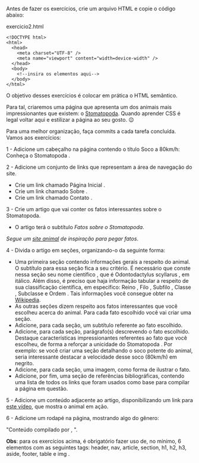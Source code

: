 Antes de fazer os exercícios, crie um arquivo HTML e copie o código abaixo:

exercicio2.html
```
<!DOCTYPE html>
<html>
  <head>
    <meta charset="UTF-8" />
    <meta name="viewport" content="width=device-width" />
  </head>
  <body>
    <!--insira os elementos aqui-->
  </body>
</html>
````

O objetivo desses exercícios é colocar em prática o  HTML semântico.

Para tal, criaremos uma página que apresenta um dos animais mais impressionantes que existem: o [Stomatopoda](https://www.aquaa3.com.br/curiosidades-camarao-mantis/). Quando aprender CSS é legal voltar aqui e estilizar a página ao seu gosto. 😉

Para uma melhor organização, faça commits a cada tarefa concluída. Vamos aos exercícios:

 1 - Adicione um cabeçalho na página contendo o título Soco a 80km/h: Conheça o Stomatopoda .

 2 - Adicione um conjunto de links que representam a área de navegação do site.
* Crie um link chamado Página Inicial .
* Crie um link chamado Sobre .
* Crie um link chamado Contato .

3 - Crie um artigo que vai conter os fatos interessantes sobre o Stomatopoda. 
* O artigo terá o subtítulo *Fatos sobre o Stomatopoda*. 

*Segue um [site animal](https://theoatmeal.com/comics/mantis_shrimp) de inspiração para pegar fatos*.

4 - Divida o artigo em seções, organizando-o da seguinte forma:
* Uma primeira seção contendo informações gerais a respeito do animal. O subtítulo para essa seção fica a seu critério. É necessário que conste nessa seção seu nome científico , que é Odontodactylus scyllarus , em itálico. Além disso, é preciso que haja informação tabular a respeito de sua classificação científica, em específico: Reino , Filo , Subfilo , Classe , Subclasse e Ordem . Tais informações você consegue obter na [Wikipedia](https://pt.wikipedia.org/wiki/Stomatopoda).
* As outras seções dizem respeito aos fatos interessantes que você escolheu acerca do animal. Para cada fato escolhido você vai criar uma seção.
* Adicione, para cada seção, um subtítulo referente ao fato escolhido.
* Adicione, para cada seção, parágrafo(s) descrevendo o fato escolhido. Destaque características impressionantes referentes ao fato que você escolheu, de forma a reforçar a unicidade do Stomatopoda . Por exemplo: se você criar uma seção detalhando o soco potente do animal, seria interessante destacar a velocidade desse soco (80km/h) em negrito.
* Adicione, para cada seção, uma imagem, como forma de ilustrar o fato.
* Adicione, por fim, uma seção de referências bibliográficas, contendo uma lista de todos os links que foram usados como base para compilar a página em questão.

5 - Adicione um conteúdo adjacente ao artigo, disponibilizando um link para [este vídeo](https://www.youtube.com/watch?v=E0Li1k5hGBE), que mostra o animal em ação.

6 - Adicione um rodapé na página, mostrando algo do gênero:

"Conteúdo compilado por <insere seu nome>, <ano atual>".

**Obs**: para os exercícios acima, é obrigatório fazer uso de, no mínimo, 6 elementos com as seguintes tags: header, nav, article, section, h1, h2, h3, aside, footer, table e img .